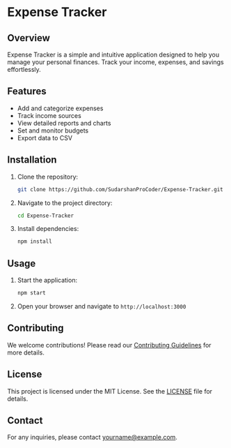 # Expense Tracker

## Overview

Expense Tracker is a simple and intuitive application designed to help you manage your personal finances. Track your income, expenses, and savings effortlessly.

## Features

- Add and categorize expenses
- Track income sources
- View detailed reports and charts
- Set and monitor budgets
- Export data to CSV

## Installation

1. Clone the repository:
   ```bash
   git clone https://github.com/SudarshanProCoder/Expense-Tracker.git
   ```
2. Navigate to the project directory:
   ```bash
   cd Expense-Tracker
   ```
3. Install dependencies:
   ```bash
   npm install
   ```

## Usage

1. Start the application:
   ```bash
   npm start
   ```
2. Open your browser and navigate to `http://localhost:3000`

## Contributing

We welcome contributions! Please read our [Contributing Guidelines](CONTRIBUTING.md) for more details.

## License

This project is licensed under the MIT License. See the [LICENSE](LICENSE) file for details.

## Contact

For any inquiries, please contact [yourname@example.com](mailto:yourname@example.com).

